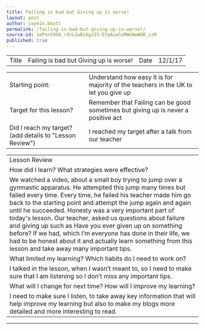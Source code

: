 ```yaml
---
title: Failing is bad but Giving up is worse!
layout: post
author: jaymin.bhatt
permalink: /failing-is-bad-but-giving-up-is-worse!/
source-id: 1oPnnS9VA_rdzL2wBiKgzIS-EYpAiwSuMWoNwWHD_vzM
published: true
---
```

<table>
  <tr>
    <td>Title</td>
    <td>Failing is bad but Giving up is worse! </td>
    <td>Date</td>
    <td>12/1/17</td>
  </tr>
</table>


<table>
  <tr>
    <td>Starting point:</td>
    <td>Understand how easy it is for majority of the teachers in the UK to let you give up</td>
  </tr>
  <tr>
    <td>Target for this lesson?</td>
    <td>Remember that Failing can be good sometimes but giving up is never a positive act</td>
  </tr>
  <tr>
    <td>Did I reach my target? 
(add details to "Lesson Review")</td>
    <td>I reached my target after a talk from our teacher</td>
  </tr>
</table>


<table>
  <tr>
    <td>Lesson Review</td>
  </tr>
  <tr>
    <td>How did I learn? What strategies were effective? </td>
  </tr>
  <tr>
    <td>We watched a video, about a small boy trying to jump over a gymnastic apparatus. He attempted this jump many times but failed every time. Every time, he failed his teacher made him go back to the starting point and attempt the jump again and again until he succeeded. Honesty was a very important part of today's lesson. Our teacher, asked us questions about failure and giving up such as Have you ever given up on something before? If we had, which I’m everyone has done in their life, we had to be honest about it and actually learn something from this lesson and take away many important tips.</td>
  </tr>
  <tr>
    <td>What limited my learning? Which habits do I need to work on? </td>
  </tr>
  <tr>
    <td>I talked in the lesson, when I wasn’t meant to, so I need to make sure that I am listening so I don’t miss any important tips. </td>
  </tr>
  <tr>
    <td>What will I change for next time? How will I improve my learning?</td>
  </tr>
  <tr>
    <td>I need to make sure I listen, to take away key information that will help improve my learning but also to make my blogs more detailed and more interesting to read.</td>
  </tr>
</table>


** **

